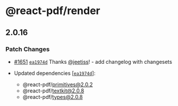 # @react-pdf/render

## 2.0.16
### Patch Changes



- [#1651](https://github.com/diegomura/react-pdf/pull/1651) [`ea1974d`](https://github.com/diegomura/react-pdf/commit/ea1974d420c870f0c3b63f0f6f297663e5ee7573) Thanks [@jeetiss](https://github.com/jeetiss)! - add changelog with changesets

- Updated dependencies [[`ea1974d`](https://github.com/diegomura/react-pdf/commit/ea1974d420c870f0c3b63f0f6f297663e5ee7573)]:
  - @react-pdf/primitives@2.0.2
  - @react-pdf/textkit@2.0.8
  - @react-pdf/types@2.0.8
